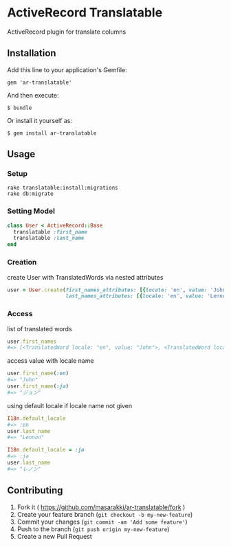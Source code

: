 # ActiveRecord Translatable

ActiveRecord plugin for translate columns

## Installation

Add this line to your application's Gemfile:

    gem 'ar-translatable'

And then execute:

    $ bundle

Or install it yourself as:

    $ gem install ar-translatable

## Usage

### Setup

    rake translatable:install:migrations
    rake db:migrate

### Setting Model

```ruby
class User < ActiveRecord::Base
  translatable :first_name
  translatable :last_name
end
```

### Creation

create User with TranslatedWords via nested attributes

```ruby
user = User.create(first_names_attributes: [{locale: 'en', value: 'John'}, {locale: 'ja', "ジョン"}],
                   last_names_attributes: [{locale: 'en', value: 'Lennon'}, {locale: 'ja', "レノン"}])
```

### Access

list of translated words

```ruby
user.first_names
#=> [<TranslatedWord locale: "en", value: "John">, <TranslatedWord locale: "ja", value: "ジョン">]
```

access value with locale name

```ruby
user.first_name(:en)
#=> "John"
user.first_name(:ja)
#=> "ジョン"
```

using default locale if locale name not given

```ruby
I18n.default_locale
#=> :en
user.last_name
#=> "Lennon"

I18n.default_locale = :ja
#=> :ja
user.last_name
#=> "レノン"
```

## Contributing

1. Fork it ( https://github.com/masarakki/ar-translatable/fork )
2. Create your feature branch (`git checkout -b my-new-feature`)
3. Commit your changes (`git commit -am 'Add some feature'`)
4. Push to the branch (`git push origin my-new-feature`)
5. Create a new Pull Request
